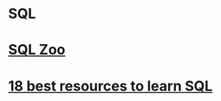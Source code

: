 # SQL


# [SQL Zoo](https://sqlzoo.net/)
# [18 best resources to learn SQL](https://academy.vertabelo.com/blog/18-best-online-resources-for-learning-sql-and-database-concepts/)
